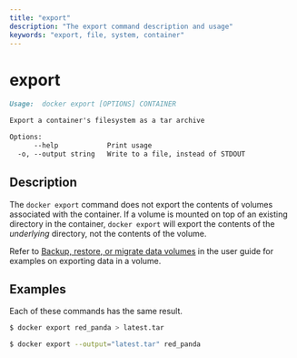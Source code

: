```yaml
---
title: "export"
description: "The export command description and usage"
keywords: "export, file, system, container"
---
```


<!-- This file is maintained within the docker/docker Github
     repository at https://github.com/docker/docker/. Make all
     pull requests against that repo. If you see this file in
     another repository, consider it read-only there, as it will
     periodically be overwritten by the definitive file. Pull
     requests which include edits to this file in other repositories
     will be rejected.
-->

# export

```markdown
Usage:  docker export [OPTIONS] CONTAINER

Export a container's filesystem as a tar archive

Options:
      --help            Print usage
  -o, --output string   Write to a file, instead of STDOUT
```

## Description

The `docker export` command does not export the contents of volumes associated
with the container. If a volume is mounted on top of an existing directory in
the container, `docker export` will export the contents of the *underlying*
directory, not the contents of the volume.

Refer to [Backup, restore, or migrate data volumes](https://docs.docker.com/engine/tutorials/dockervolumes/#backup-restore-or-migrate-data-volumes)
in the user guide for examples on exporting data in a volume.

## Examples

Each of these commands has the same result.

```bash
$ docker export red_panda > latest.tar
```

```bash
$ docker export --output="latest.tar" red_panda
```

